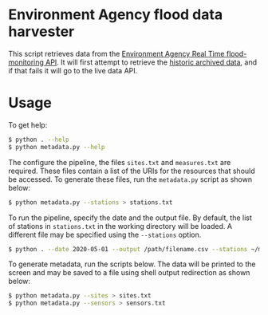 #  

# Environment Agency flood data harvester

This script retrieves data from the [Environment Agency Real Time flood-monitoring API](https://environment.data.gov.uk/flood-monitoring/doc/reference). It will first attempt to retrieve the [historic archived data](https://environment.data.gov.uk/flood-monitoring/doc/reference#historic-readings), and if that fails it will go to the live data API.

# Usage

To get help:

```bash
$ python . --help
$ python metadata.py --help
```

The configure the pipeline, the files `sites.txt` and `measures.txt` are required. These files contain a list of the URIs for the resources that should be accessed. To generate these files, run the `metadata.py` script as shown below:

```bash
$ python metadata.py --stations > stations.txt
```

To run the pipeline, specify the date and the output file. By default, the list of stations in `stations.txt` in the working directory will be loaded. A different file may be specified using the `--stations` option.

```bash
$ python . --date 2020-05-01 --output /path/filename.csv --stations ~/my_stations.txt
```

To generate metadata, run the scripts below. The data will be printed to the screen and may be saved to a file using shell output redirection as shown below:

```bash
$ python metadata.py --sites > sites.txt
$ python metadata.py --sensors > sensors.txt
```

